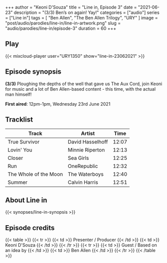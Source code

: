 +++
author = "Keoni D'Souza"
title = "Line in, Episode 3"
date = "2021-06-23"
description = "(3/3) Ben’s on again! Yay!"
categories = ["audio"]
series = ["Line in"]
tags = [
    "Ben Allen",
    "The Ben Allen Trilogy",
    "URY"
]
image = "post/audio/parodies/line-in/line-in-artwork.png"
slug = "audio/parodies/line-in/episode-3"
duration = 60
+++

## Play

{{< mixcloud-player user="URY1350" show="line-in-23062021" >}}

## Episode synopsis

**(3/3)** Ploughing the depths of the well that gave us The Aux Cord, join Keoni for music and a lot of Ben Allen-based content - this time, with the actual man himself!

**First aired**: 12pm-1pm, Wednesday 23rd June 2021

## Tracklist

| Track                 | Artist           | Time  |
|-----------------------|------------------|-------|
| True Survivor         | David Hasselhoff | 12:07 |
| Lovin' You            | Minnie Riperton  | 12:13 |
| Closer                | Sea Girls        | 12:25 |
| Run                   | OneRepublic      | 12:32 |
| The Whole of the Moon | The Waterboys    | 12:40 |
| Summer                | Calvin Harris    | 12:51 |

## About Line in

{{< synopses/line-in-synopsis >}}

## Episode credits

{{< table >}}
    {{< tr >}}
        {{< td >}}
            Presenter / Producer
        {{< /td >}}
        {{< td >}}
            Keoni D'Souza
        {{< /td >}}
    {{< /tr >}}
    {{< tr >}}
        {{< td >}}
            Guest / Based on an idea by
        {{< /td >}}
        {{< td >}}
            Ben Allen
        {{< /td >}}
    {{< /tr >}}
{{< /table >}}